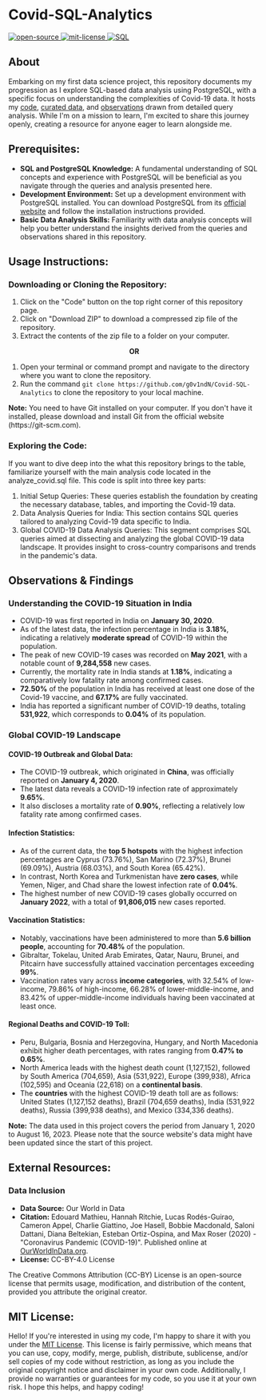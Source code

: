 # Covid-SQL-Analytics
<div align="left">
   <a href="https://opensource.org/osd">
      <img src="https://img.shields.io/badge/Open%20Source-%2328a745" alt="open-source"/>
   </a>
   <a href="https://opensource.org/license/mit/">
      <img src="https://img.shields.io/badge/License-MIT-green" alt="mit-license"/>
   </a>
  <a href="https://developer.mozilla.org/en-US/docs/Glossary/SQL">
    <img src="https://img.shields.io/badge/SQL-%23007ACC" alt="SQL"/>
  </a>
   </div>

## About
Embarking on my first data science project, this repository documents my progression as I explore SQL-based data analysis using PostgreSQL, with a specific focus on understanding the complexities of Covid-19 data. It hosts my <a href="https://github.com/g0v1ndN/Covid-SQL-Analytics/blob/main/analyze_covid.sql">code</a>, <a href="https://github.com/g0v1ndN/Covid-SQL-Analytics/tree/main/covid_data">curated data</a>, and <a href="https://github.com/g0v1ndN/Covid-SQL-Analytics#observations--findings">observations</a> drawn from detailed query analysis. While I'm on a mission to learn, I'm excited to share this journey openly, creating a resource for anyone eager to learn alongside me.

## Prerequisites:
- <b>SQL and PostgreSQL Knowledge:</b> A fundamental understanding of SQL concepts and experience with PostgreSQL will be beneficial as you navigate through the queries and analysis presented here.
- <b>Development Environment:</b> Set up a development environment with PostgreSQL installed. You can download PostgreSQL from its <a href="https://www.postgresql.org/">official website</a> and follow the installation instructions provided.
- <b>Basic Data Analysis Skills:</b> Familiarity with data analysis concepts will help you better understand the insights derived from the queries and observations shared in this repository.

## Usage Instructions:

### Downloading or Cloning the Repository:
1. Click on the "Code" button on the top right corner of this repository page.
2. Click on "Download ZIP" to download a compressed zip file of the repository.
3. Extract the contents of the zip file to a folder on your computer.

<p align="center"><b> OR </b></p>

1. Open your terminal or command prompt and navigate to the directory where you want to clone the repository.
2. Run the command `git clone https://github.com/g0v1ndN/Covid-SQL-Analytics` to clone the repository to your local machine.
<p><b>Note:</b> You need to have Git installed on your computer. If you don't have it installed, please download and install Git from the official website (https://git-scm.com).</p>

### Exploring the Code: 
If you want to dive deep into the what this repository brings to the table, familiarize yourself with the main analysis code located in the analyze_covid.sql file. This code is split into three key parts:

1. Initial Setup Queries: These queries establish the foundation by creating the necessary database, tables, and importing the Covid-19 data.
2. Data Analysis Queries for India: This section contains SQL queries tailored to analyzing Covid-19 data specific to India. 
3. Global COVID-19 Data Analysis Queries: This segment comprises SQL queries aimed at dissecting and analyzing the global COVID-19 data landscape. It provides insight to cross-country comparisons and trends in the pandemic's data.

## Observations & Findings

### Understanding the COVID-19 Situation in India
- COVID-19 was first reported in India on <b>January 30, 2020</b>.
- As of the latest data, the infection percentage in India is <b>3.18%</b>, indicating a relatively <b>moderate spread</b> of COVID-19 within the population.
- The peak of new COVID-19 cases was recorded on <b>May 2021</b>, with a notable count of <b>9,284,558</b> new cases.
- Currently, the mortality rate in India stands at <b>1.18%</b>, indicating a comparatively low fatality rate among confirmed cases.
- <b>72.50%</b> of the population in India has received at least one dose of the Covid-19 vaccine, and <b>67.17%</b> are fully vaccinated.
- India has reported a significant number of COVID-19 deaths, totaling <b>531,922</b>, which corresponds to <b>0.04%</b> of its population.

### Global COVID-19 Landscape

#### COVID-19 Outbreak and Global Data:
- The COVID-19 outbreak, which originated in <b>China</b>, was officially reported on <b>January 4, 2020</b>.
- The latest data reveals a COVID-19 infection rate of approximately <b>9.65%</b>.
- It also discloses a mortality rate of <b>0.90%</b>, reflecting a relatively low fatality rate among confirmed cases.

#### Infection Statistics:  
- As of the current data, the <b>top 5 hotspots</b> with the highest infection percentages are Cyprus (73.76%), San Marino (72.37%), Brunei (69.09%), Austria (68.03%), and South Korea (65.42%).
- In contrast, North Korea and Turkmenistan have <b>zero cases</b>, while Yemen, Niger, and Chad share the lowest infection rate of <b>0.04%</b>.
- The highest number of new COVID-19 cases globally occurred on <b>January 2022</b>, with a total of <b>91,806,015</b> new cases reported.

#### Vaccination Statistics:
- Notably, vaccinations have been administered to more than <b>5.6 billion people</b>, accounting for <b>70.48%</b> of the population.
- Gibraltar, Tokelau, United Arab Emirates, Qatar, Nauru, Brunei, and Pitcairn have successfully attained vaccination percentages exceeding <b>99%</b>.
- Vaccination rates vary across <b>income categories</b>, with 32.54% of low-income, 79.86% of high-income, 66.28% of lower-middle-income, and 83.42% of upper-middle-income individuals having been vaccinated at least once.

#### Regional Deaths and COVID-19 Toll:
- Peru, Bulgaria, Bosnia and Herzegovina, Hungary, and North Macedonia exhibit higher death percentages, with rates ranging from <b>0.47% to 0.65%</b>.
- North America leads with the highest death count (1,127,152), followed by South America (704,659), Asia (531,922), Europe (399,938), Africa (102,595) and Oceania (22,618) on a <b>continental basis</b>.
- The <b>countries</b> with the highest COVID-19 death toll are as follows: United States (1,127,152 deaths), Brazil (704,659 deaths), India (531,922 deaths), Russia (399,938 deaths), and Mexico (334,336 deaths).

<b>Note:</b> The data used in this project covers the period from January 1, 2020 to August 16, 2023. Please note that the source website's data might have been updated since the start of this project.

## External Resources:

### Data Inclusion
- **Data Source:** Our World in Data
- **Citation:** Edouard Mathieu, Hannah Ritchie, Lucas Rodés-Guirao, Cameron Appel, Charlie Giattino, Joe Hasell, Bobbie Macdonald, Saloni Dattani, Diana Beltekian, Esteban Ortiz-Ospina, and Max Roser (2020) - "Coronavirus Pandemic (COVID-19)". Published online at <a href="https://ourworldindata.org">OurWorldInData.org</a>.
- **License:** CC-BY-4.0 License

The Creative Commons Attribution (CC-BY) License is an open-source license that permits usage, modification, and distribution of the content, provided you attribute the original creator.

## MIT License: 
Hello! If you're interested in using my code, I'm happy to share it with you under the <a href="https://github.com/g0v1ndN/Covid-SQL-Analytics/blob/main/LICENSE">MIT License</a>. This license is fairly permissive, which means that you can use, copy, modify, merge, publish, distribute, sublicense, and/or sell copies of my code without restriction, as long as you include the original copyright notice and disclaimer in your own code. Additionally, I provide no warranties or guarantees for my code, so you use it at your own risk. I hope this helps, and happy coding!

